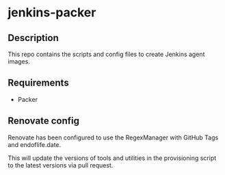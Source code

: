 # jenkins-packer

## Description

This repo contains the scripts and config files to create Jenkins agent images.

## Requirements

* Packer

## Renovate config

Renovate has been configured to use the RegexManager with GitHub Tags and endoflife.date.

This will update the versions of tools and utilities in the provisioning script to the latest versions via pull request.

